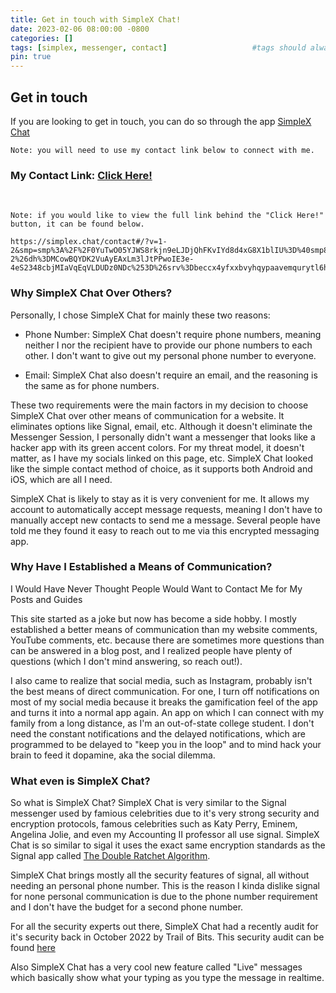 ```yaml
---
title: Get in touch with SimpleX Chat!
date: 2023-02-06 08:00:00 -0800
categories: []
tags: [simplex, messenger, contact]                   #tags should always be lowercase
pin: true
---
```


## Get in touch
If you are looking to get in touch, you can do so through the app [SimpleX Chat](https://simplex.chat/)

`Note: you will need to use my contact link below to connect with me.`

### My Contact Link: [Click Here!](https://simplex.chat/contact#/?v=1-2&smp=smp%3A%2F%2F0YuTwO05YJWS8rkjn9eLJDjQhFKvIYd8d4xG8X1blIU%3D%40smp8.simplex.im%2F4dgDprEeyoZrmJCgU2GBv7zIIvjSg4Qt%23%2F%3Fv%3D1-2%26dh%3DMCowBQYDK2VuAyEAxLm3lJtPPwoIE3e-4eS2348cbjMIaVqEqVLDUDz0NDc%253D%26srv%3Dbeccx4yfxxbvyhqypaavemqurytl6hozr47wfc7uuecacjqdvwpw2xid.onion)

<br>

`Note: if you would like to view the full link behind the "Click Here!" button, it can be found below.`
```
https://simplex.chat/contact#/?v=1-2&smp=smp%3A%2F%2F0YuTwO05YJWS8rkjn9eLJDjQhFKvIYd8d4xG8X1blIU%3D%40smp8.simplex.im%2F4dgDprEeyoZrmJCgU2GBv7zIIvjSg4Qt%23%2F%3Fv%3D1-2%26dh%3DMCowBQYDK2VuAyEAxLm3lJtPPwoIE3e-4eS2348cbjMIaVqEqVLDUDz0NDc%253D%26srv%3Dbeccx4yfxxbvyhqypaavemqurytl6hozr47wfc7uuecacjqdvwpw2xid.onion
```

### Why SimpleX Chat Over Others?
Personally, I chose SimpleX Chat for mainly these two reasons:

- Phone Number: SimpleX Chat doesn't require phone numbers, meaning neither I nor the recipient have to provide our phone numbers to each other. I don't want to give out my personal phone number to everyone.

- Email: SimpleX Chat also doesn't require an email, and the reasoning is the same as for phone numbers.

These two requirements were the main factors in my decision to choose SimpleX Chat over other means of communication for a website. It eliminates options like Signal, email, etc. Although it doesn't eliminate the Messenger Session, I personally didn't want a messenger that looks like a hacker app with its green accent colors. For my threat model, it doesn't matter, as I have my socials linked on this page, etc. SimpleX Chat looked like the simple contact method of choice, as it supports both Android and iOS, which are all I need.

SimpleX Chat is likely to stay as it is very convenient for me. It allows my account to automatically accept message requests, meaning I don't have to manually accept new contacts to send me a message. Several people have told me they found it easy to reach out to me via this encrypted messaging app.

### Why Have I Established a Means of Communication?
I Would Have Never Thought People Would Want to Contact Me for My Posts and Guides

This site started as a joke but now has become a side hobby. I mostly established a better means of communication than my website comments, YouTube comments, etc. because there are sometimes more questions than can be answered in a blog post, and I realized people have plenty of questions (which I don't mind answering, so reach out!). 

I also came to realize that social media, such as Instagram, probably isn't the best means of direct communication. For one, I turn off notifications on most of my social media because it breaks the gamification feel of the app and turns it into a normal app again. An app on which I can connect with my family from a long distance, as I'm an out-of-state college student. I don't need the constant notifications and the delayed notifications, which are programmed to be delayed to "keep you in the loop" and to mind hack your brain to feed it dopamine, aka the social dilemma.


### What even is SimpleX Chat?
So what is SimpleX Chat? 
SimpleX Chat is very similar to the Signal messenger used by famious celebrities due to it's very strong security and encryption protocols, famous celebrities such as Katy Perry, Eminem, Angelina Jolie, and even my Accounting II professor all use signal. SimpleX Chat is so similar to sigal it uses the exact same encryption standards as the Signal app called [The Double Ratchet Algorithm](https://en.wikipedia.org/wiki/Double_Ratchet_Algorithm). 

SimpleX Chat brings mostly all the security features of signal, all without needing an personal phone number. This is the reason I kinda dislike signal for none personal communication is due to the phone number requirement and I don't have the budget for a second phone number. 

For all the security experts out there, SimpleX Chat had a recently audit for it's security back in October 2022 by Trail of Bits. This security audit can be found [here](https://simplex.chat/blog/20221108-simplex-chat-v4.2-security-audit-new-website.html)

Also SimpleX Chat has a very cool new feature called "Live" messages which basically show what your typing as you type the message in realtime.
